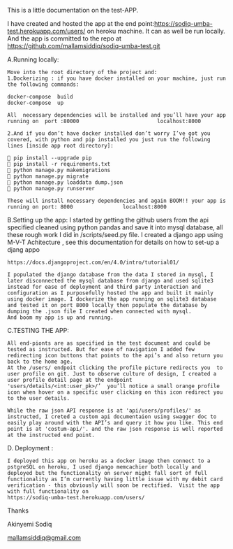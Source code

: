 This is a little documentation on the test-APP.

I have created and hosted the app at the end point:https://sodiq-umba-test.herokuapp.com/users/  on   heroku machine. It can as well be run locally. And the app is committed to the repo  at 
https://github.com/mallamsiddiq/sodiq-umba-test.git 

A.Running locally: 

	Move into the root directory of the project and:
	1.Dockerizing : if you have docker installed on your machine, just run the following commands:

	docker-compose  build
	docker-compose  up
	
	All  necessary dependencies will be installed and you’ll have your app 	running on 	port :80000                         localhost:8000   
	
	2.And if you don’t have docker installed don’t worry I’ve got you covered, with python and pip installed you just run the following lines [inside app root directory]:

	 pip install --upgrade pip
	 pip install -r requirements.txt  
	 python manage.py makemigrations
	 python manage.py migrate
	 python manage.py loaddata dump.json 
	 python manage.py runserver

	These will install necessary dependencies and again BOOM!! your app is running on port: 8000                localhost:8000



B.Setting up the app:
	I started by getting the github users from the api specified cleaned using python pandas and save it into mysql database, all these rough work I did in /scripts/seed.py file. I created a django app using 
	M-V-T Achitecture , see this documentation for details on how to set-up a djang appo          

	https://docs.djangoproject.com/en/4.0/intro/tutorial01/  

	I populated the django database from the data I stored in mysql, I later disconnected the mysql database from django and used sqlite3 instead for ease of deployment and third party interaction and configuration as I purposefully hosted the app and built it mainly using docker image. I dockerize the app running on sqlite3 database and tested it on port 8000 locally then populate the database by dumping the .json file I created when connected with mysql.
	And boom my app is up and running.


C.TESTING THE APP:

	All end-pionts are as specified in the test document and could be tested as instructed. But for ease of navigation I added few redirecting icon buttons that points to the api’s and also return you back to the home age. 
	At the /users/ endpoit clicking the profile picture redirects you  to user profile on git. Just to observe culture of design, I created a user profile detail page at the endpoint 'users/details/<int:user_pk>/’  you’ll notice a small orange profile icon when hover on a specific user clicking on this icon redirect you to the user details.

	While the raw json API response is at 'api/users/profiles/' as instructed, I creted a custom api documentaion using swagger doc to easily play around with the API’s and query it how you like. This end point is at 'costum-api/'. and the raw json response is well reported at the instructed end point. 





D. Deployment :

	I deployed this app on heroku as a docker image then connect to a pstgreSQL on heroku, I used django memcachier both locally and deployed but the functionality on server might fall sort of full functionality as I’m currently having little issue with my debit card verification - this obviously will soon be rectified.  Visit the app with full functionality on  
	https://sodiq-umba-test.herokuapp.com/users/ 


Thanks

Akinyemi Sodiq


mallamsiddiq@gmail.com 




	

	






